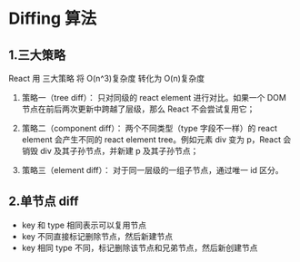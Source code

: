 # Diffing 算法

## 1.三大策略

React 用 三大策略 将 O(n^3)复杂度 转化为 O(n)复杂度

1. 策略一（tree diff）：
   只对同级的 react element 进行对比。如果一个 DOM 节点在前后两次更新中跨越了层级，那么 React 不会尝试复用它；

2. 策略二（component diff）：
   两个不同类型（type 字段不一样）的 react element 会产生不同的 react element tree。例如元素 div 变为 p，React 会销毁 div 及其子孙节点，并新建 p 及其子孙节点；

3. 策略三（element diff）：
   对于同一层级的一组子节点，通过唯一 id 区分。

## 2.单节点 diff

- key 和 type 相同表示可以复用节点
- key 不同直接标记删除节点，然后新建节点
- key 相同 type 不同，标记删除该节点和兄弟节点，然后新创建节点
